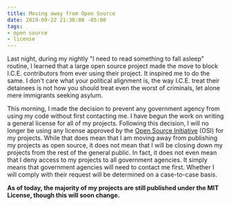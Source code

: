 ```yaml
---
title: Moving away from Open Source
date: 2019-09-22 21:38:00 -05:00
tags:
- open source
- license
---
```


Last night, during my nightly "I need to read something to fall asleep" routine, I learned that a large open source project made the move to block I.C.E. contributors from ever using their project. It inspired me to do the same. I don't care what your political alignment is, the way I.C.E. treat their detainees is not how you should treat even the worst of criminals, let alone mere immigrants seeking asylum.

This morning, I made the decision to prevent any government agency from using my code without first contacting me. I have begun the work on writing a general license for all of my projects. Following this decision, I will no longer be using any license approved by the [Open Source Initiative](https://opensource.org) (OSI) for my projects. While that does mean that I am moving away from publishing my projects as open source, it does not mean that I will be closing down my projects from the rest of the general public. In fact, it does not even mean that I deny access to my projects to all government agencies. It simply means that government agencies will need to contact me first. Whether I will comply with their request will be determined on a case-to-case basis.

**As of today, the majority of my projects are still published under the MIT License, though this will soon change.**